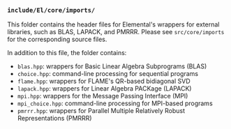 ### `include/El/core/imports/`

This folder contains the header files for Elemental's wrappers
for external libraries, such as BLAS, LAPACK, and PMRRR. Please see 
`src/core/imports` for the corresponding source files.

In addition to this file, the folder contains:

-  `blas.hpp`: wrappers for Basic Linear Algebra Subprograms (BLAS)
-  `choice.hpp`: command-line processing for sequential programs
-  `flame.hpp`: wrappers for FLAME's QR-based bidiagonal SVD
-  `lapack.hpp`: wrappers for Linear Algebra PACKage (LAPACK)
-  `mpi.hpp`: wrappers for the Message Passing Interface (MPI)
-  `mpi_choice.hpp`: command-line processing for MPI-based programs
-  `pmrrr.hpp`: wrappers for Parallel Multiple Relatively Robust Representations
   (PMRRR)
